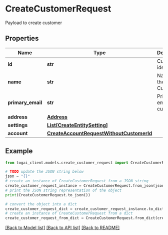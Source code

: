 # CreateCustomerRequest

Payload to create customer

## Properties

Name | Type | Description | Notes
------------ | ------------- | ------------- | -------------
**id** | **str** | Customer identifier | 
**name** | **str** | Name of the Customer | 
**primary_email** | **str** | Primary email of the customer | 
**address** | [**Address**](Address.md) |  | 
**settings** | [**List[CreateEntitySetting]**](CreateEntitySetting.md) |  | [optional] 
**account** | [**CreateAccountRequestWithoutCustomerId**](CreateAccountRequestWithoutCustomerId.md) |  | [optional] 

## Example

```python
from togai_client.models.create_customer_request import CreateCustomerRequest

# TODO update the JSON string below
json = "{}"
# create an instance of CreateCustomerRequest from a JSON string
create_customer_request_instance = CreateCustomerRequest.from_json(json)
# print the JSON string representation of the object
print(CreateCustomerRequest.to_json())

# convert the object into a dict
create_customer_request_dict = create_customer_request_instance.to_dict()
# create an instance of CreateCustomerRequest from a dict
create_customer_request_from_dict = CreateCustomerRequest.from_dict(create_customer_request_dict)
```
[[Back to Model list]](../README.md#documentation-for-models) [[Back to API list]](../README.md#documentation-for-api-endpoints) [[Back to README]](../README.md)


